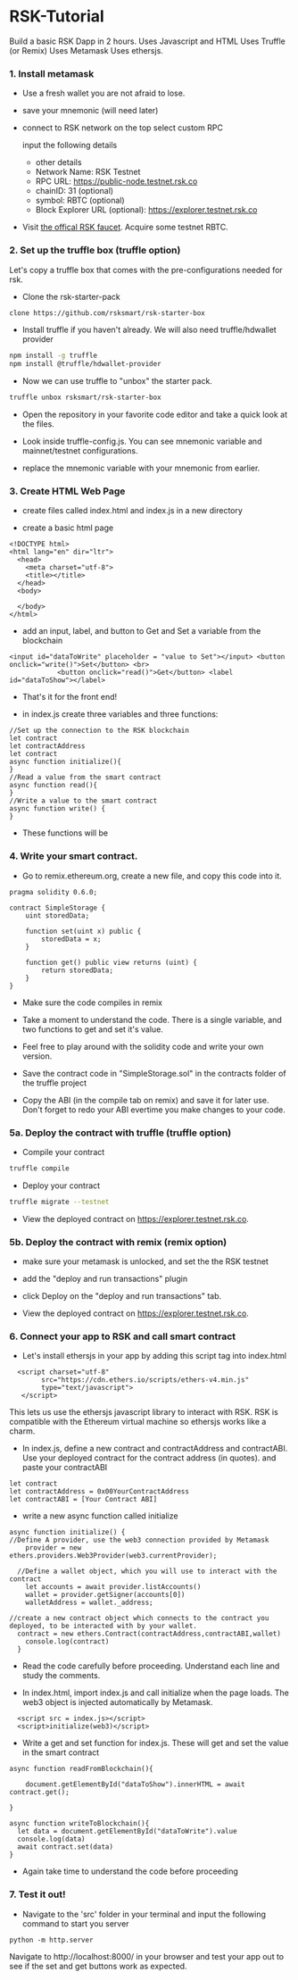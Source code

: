 # RSK-Tutorial
Build a basic RSK Dapp in 2 hours.
Uses Javascript and HTML
Uses Truffle (or Remix)
Uses Metamask 
Uses ethersjs. 

### 1. Install metamask
* Use a fresh wallet you are not afraid to lose. 
* save your mnemonic (will need later)

* connect to RSK network
  on the top select custom RPC
    
  input the following details
  - other details
  - Network Name: RSK Testnet
  - RPC URL: https://public-node.testnet.rsk.co
  - chainID: 31 (optional)
  - symbol: RBTC (optional)
  - Block Explorer URL (optional): https://explorer.testnet.rsk.co
  
* Visit [the offical RSK faucet](https://faucet.testnet.rsk.co/). Acquire some testnet RBTC. 
 
### 2. Set up the truffle box (truffle option)
Let's copy a truffle box that comes with the pre-configurations needed for rsk.

* Clone the rsk-starter-pack
```bash
clone https://github.com/rsksmart/rsk-starter-box
```

* Install truffle if you haven't already. We will also need truffle/hdwallet provider
```bash
npm install -g truffle
npm install @truffle/hdwallet-provider
```

* Now we can use truffle to "unbox" the starter pack. 

```bash
truffle unbox rsksmart/rsk-starter-box
```

* Open the repository in your favorite code editor and take a quick look at the files. 

* Look inside truffle-config.js. You can see mnemonic variable and mainnet/testnet configurations. 

* replace the mnemonic variable with your mnemonic from earlier. 

### 3. Create HTML Web Page

* create files called index.html and index.js in a new directory

* create a basic html page

```
<!DOCTYPE html>
<html lang="en" dir="ltr">
  <head>
    <meta charset="utf-8">
    <title></title>
  </head>
  <body>
    
  </body>
</html>
```

* add an input, label, and button to Get and Set a variable from the blockchain
```
<input id="dataToWrite" placeholder = "value to Set"></input> <button onclick="write()">Set</button> <br>
    		<button onclick="read()">Get</button> <label id="dataToShow"></label>
```

* That's it for the front end!

* in index.js create three variables and three functions: 
```
//Set up the connection to the RSK blockchain
let contract
let contractAddress
let contract
async function initialize(){
}
//Read a value from the smart contract
async function read(){
}
//Write a value to the smart contract
async function write() {
}
```

* These functions will be 

### 4. Write your smart contract. 

* Go to remix.ethereum.org, create a new file,  and copy this code into it.

```
pragma solidity 0.6.0;

contract SimpleStorage {
    uint storedData;

    function set(uint x) public {
        storedData = x;
    }

    function get() public view returns (uint) {
        return storedData;
    }
}
```
* Make sure the code compiles in remix

* Take a moment to understand the code. There is a single variable, and two functions to get and set it's value.

* Feel free to play around with the solidity code and write your own version.

* Save the contract code in "SimpleStorage.sol" in the contracts folder of the truffle project

* Copy the ABI (in the compile tab on remix) and save it for later use. Don't forget to redo your ABI evertime you make changes to your code.

### 5a. Deploy the contract with truffle (truffle option)

* Compile your contract
```bash
truffle compile 
```
* Deploy your contract
```bash
truffle migrate --testnet 
```
* View the deployed contract on https://explorer.testnet.rsk.co. 



### 5b. Deploy the contract with remix (remix option)

* make sure your metamask is unlocked, and set the the RSK testnet

* add the "deploy and run transactions" plugin

* click Deploy on the "deploy and run transactions" tab.

* View the deployed contract on https://explorer.testnet.rsk.co. 

    
### 6. Connect your app to RSK and call smart contract

* Let's install ethersjs in your app by adding this script tag into index.html
```
  <script charset="utf-8"
        src="https://cdn.ethers.io/scripts/ethers-v4.min.js"
        type="text/javascript">
   </script>
```

This lets us use the ethersjs javascript library to interact with RSK. RSK is compatible with the Ethereum virtual machine so ethersjs works like a charm. 

* In index.js, define a new contract and contractAddress and contractABI. Use your deployed contract for the contract address (in quotes). and paste your contractABI
```
let contract
let contractAddress = 0x00YourContractAddress
let contractABI = [Your Contract ABI]
```

* write a new async function called initialize
```
async function initialize() {
//Define A provider, use the web3 connection provided by Metamask
	provider = new ethers.providers.Web3Provider(web3.currentProvider);
  
  //Define a wallet object, which you will use to interact with the contract
	let accounts = await provider.listAccounts()
	wallet = provider.getSigner(accounts[0])
	walletAddress = wallet._address;

//create a new contract object which connects to the contract you deployed, to be interacted with by your wallet. 
  contract = new ethers.Contract(contractAddress,contractABI,wallet)
	console.log(contract)
  }
```

* Read the code carefully before proceeding. Understand each line and study the comments. 

* In index.html, import index.js and call initialize when the page loads. The web3 object is injected automatically by Metamask. 
```
  <script src = index.js></script>
  <script>initialize(web3)</script>
```

* Write a get and set function for index.js. These will get and set the value in the smart contract

```
async function readFromBlockchain(){

    document.getElementById("dataToShow").innerHTML = await contract.get();

}

async function writeToBlockchain(){
  let data = document.getElementById("dataToWrite").value
  console.log(data)
  await contract.set(data)
}
```

* Again take time to understand the code before proceeding

### 7. Test it out!

* Navigate to the 'src' folder in your terminal and input the following command to start you server

```
python -m http.server
```
Navigate to http://localhost:8000/ in your browser and test your app out to see if the set and get buttons work as expected. 


